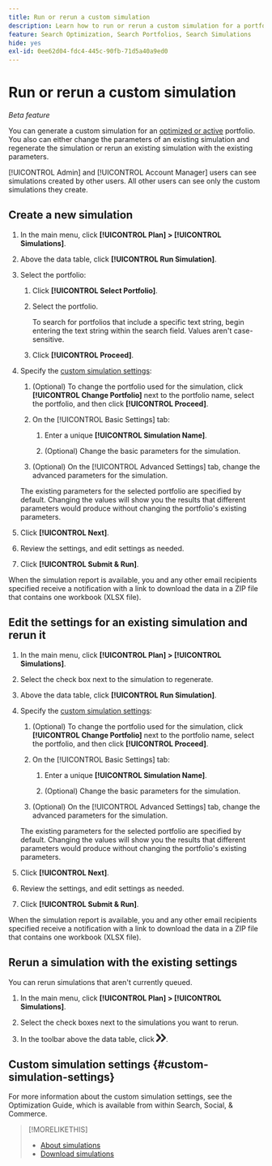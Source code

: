 ```yaml
---
title: Run or rerun a custom simulation
description: Learn how to run or rerun a custom simulation for a portfolio.
feature: Search Optimization, Search Portfolios, Search Simulations
hide: yes
exl-id: 0ee62d04-fdc4-445c-90fb-71d5a40a9ed0
---
```

# Run or rerun a custom simulation

*Beta feature*

You can generate a custom simulation for an [optimized or active](/help/search-social-commerce/new-ui/manage/portfolios/portfolio-about.md) portfolio. You also can either change the parameters of an existing simulation and regenerate the simulation or rerun an existing simulation with the existing parameters.

[!UICONTROL Admin] and [!UICONTROL Account Manager] users can see simulations created by other users. All other users can see only the custom simulations they create.

## Create a new simulation

1. In the main menu, click **[!UICONTROL Plan] > [!UICONTROL Simulations]**.

1. Above the data table, click **[!UICONTROL Run Simulation]**.

1. Select the portfolio:

   1. Click **[!UICONTROL Select Portfolio]**.

   1. Select the portfolio.

      To search for portfolios that include a specific text string, begin entering the text string within the search field. Values aren't case-sensitive.

   1. Click **[!UICONTROL Proceed]**.

1. Specify the [custom simulation settings](#custom-simulation-settings):

   1. (Optional) To change the portfolio used for the simulation, click **[!UICONTROL Change Portfolio]** next to the portfolio name, select the portfolio, and then click **[!UICONTROL Proceed]**.
   
   1. On the [!UICONTROL Basic Settings] tab:
   
      1. Enter a unique **[!UICONTROL Simulation Name]**.
      
      1. (Optional) Change the basic parameters for the simulation.
   
   1. (Optional) On the [!UICONTROL Advanced Settings] tab, change the advanced parameters for the simulation.

   The existing parameters for the selected portfolio are specified by default. Changing the values will show you the results that different parameters would produce without changing the portfolio's existing parameters.

1. Click **[!UICONTROL Next]**.

1. Review the settings, and edit settings as needed.

1. Click **[!UICONTROL Submit & Run]**.

When the simulation report is available, you and any other email recipients specified receive a notification with a link to download the data in a ZIP file that contains one workbook (XLSX file).

<!-- Still true:  When the results for any report type include more than 60,000 rows, the workbook includes multiple worksheets. -->

## Edit the settings for an existing simulation and rerun it

1. In the main menu, click **[!UICONTROL Plan] > [!UICONTROL Simulations]**.

1. Select the check box next to the simulation to regenerate.

1. Above the data table, click **[!UICONTROL Run Simulation]**.

1. Specify the [custom simulation settings](#custom-simulation-settings):

   1. (Optional) To change the portfolio used for the simulation, click **[!UICONTROL Change Portfolio]** next to the portfolio name, select the portfolio, and then click **[!UICONTROL Proceed]**.
   
   1. On the [!UICONTROL Basic Settings] tab:
   
      1. Enter a unique **[!UICONTROL Simulation Name]**.
      
      1. (Optional) Change the basic parameters for the simulation.
   
   1. (Optional) On the [!UICONTROL Advanced Settings] tab, change the advanced parameters for the simulation.

   The existing parameters for the selected portfolio are specified by default. Changing the values will show you the results that different parameters would produce without changing the portfolio's existing parameters.

1. Click **[!UICONTROL Next]**.

1. Review the settings, and edit settings as needed.

1. Click **[!UICONTROL Submit & Run]**.

When the simulation report is available, you and any other email recipients specified receive a notification with a link to download the data in a ZIP file that contains one workbook (XLSX file).

<!-- Still true:  When the results for any report type include more than 60,000 rows, the workbook includes multiple worksheets. -->

## Rerun a simulation with the existing settings

You can rerun simulations that aren't currently queued.

1. In the main menu, click **[!UICONTROL Plan] > [!UICONTROL Simulations]**.

1. Select the check boxes next to the simulations you want to rerun.

1. In the toolbar above the data table, click ![Rerun](/help/search-social-commerce/assets/rerun.png "Rerun").

## Custom simulation settings {#custom-simulation-settings}

For more information about the custom simulation settings, see the Optimization Guide, which is available from within Search, Social, & Commerce.

>[!MORELIKETHIS]
>
>* [About simulations](simulation-about.md)
>* [Download simulations](simulation-download.md)
